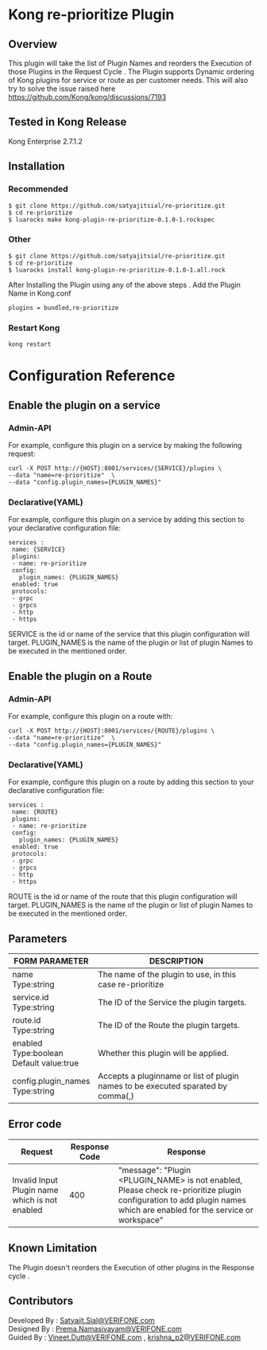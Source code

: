 # Kong re-prioritize Plugin
## Overview
This plugin will take the list of Plugin Names and reorders the Execution of those Plugins in the Request Cycle .
The Plugin supports Dynamic ordering of Kong plugins for service or route as per customer needs.
This will also try to solve the issue raised here https://github.com/Kong/kong/discussions/7193

## Tested in Kong Release
Kong Enterprise 2.7.1.2

## Installation
### Recommended
```
$ git clone https://github.com/satyajitsial/re-prioritize.git
$ cd re-prioritize
$ luarocks make kong-plugin-re-prioritize-0.1.0-1.rockspec
```
### Other

```
$ git clone https://github.com/satyajitsial/re-prioritize.git
$ cd re-prioritize
$ luarocks install kong-plugin-re-prioritize-0.1.0-1.all.rock
```
After Installing the Plugin using any of the above steps . Add the Plugin Name in Kong.conf

```
plugins = bundled,re-prioritize

```
### Restart Kong

```
kong restart

```
# Configuration Reference

## Enable the plugin on a service

### Admin-API
For example, configure this plugin on a service by making the following request:
		
	curl -X POST http://{HOST}:8001/services/{SERVICE}/plugins \
	--data "name=re-prioritize"  \
	--data "config.plugin_names={PLUGIN_NAMES}"

### Declarative(YAML)
For example, configure this plugin on a service by adding this section to your declarative configuration file:
			
	services : 
	 name: {SERVICE}
	 plugins:
	 - name: re-prioritize
	 config:
	   plugin_names: {PLUGIN_NAMES}
	 enabled: true
	 protocols:
	 - grpc
	 - grpcs
	 - http
	 - https

SERVICE is the id or name of the service that this plugin configuration will target.
PLUGIN_NAMES is the name of the plugin or list of plugin Names to be executed in the mentioned order.

## Enable the plugin on a Route

### Admin-API
For example, configure this plugin on a route with:

	curl -X POST http://{HOST}:8001/services/{ROUTE}/plugins \
	--data "name=re-prioritize"  \
	--data "config.plugin_names={PLUGIN_NAMES}"
### Declarative(YAML)
For example, configure this plugin on a route by adding this section to your declarative configuration file:

	services : 
	 name: {ROUTE}
	 plugins:
	 - name: re-prioritize
	 config:
	   plugin_names: {PLUGIN_NAMES}
	 enabled: true
	 protocols:
	 - grpc
	 - grpcs
	 - http
	 - https

ROUTE is the id or name of the route that this plugin configuration will target.
PLUGIN_NAMES is the name of the plugin or list of plugin Names to be executed in the mentioned order.

## Parameters

| FORM PARAMETER	     														| DESCRIPTION										  													|
| ----------- 																		| -----------																								|
| name<br>Type:string  														|  The name of the plugin to use, in this case re-prioritize |
| service.id<br>Type:string  										  |  The ID of the Service the plugin targets.								|
| route.id<br>Type:string   											|  The ID of the Route  the plugin targets.									|
| enabled<br>Type:boolean<br>Default value:true   |  Whether this plugin will be applied.										  |
| config.plugin_names<br>Type:string              |  Accepts a pluginname or list of plugin names to be executed sparated by comma(,)|


## Error code

| Request	     														| Response Code				 |       Response									|
| ----------- 														| -----------					 | -----------	                  |
| Invalid Input Plugin name which is not enabled   		|  400								 | "message": "Plugin <PLUGIN_NAME> is not enabled, Please check re-prioritize plugin configuration to add plugin names which are enabled for the service or workspace"|


## Known Limitation
The Plugin doesn't reorders the Execution of other plugins in the Response cycle .


## Contributors
Developed By : Satyajit.Sial@VERIFONE.com <br>
Designed By  : Prema.Namasivayam@VERIFONE.com <br>
Guided By    : Vineet.Dutt@VERIFONE.com , krishna_p2@VERIFONE.com  